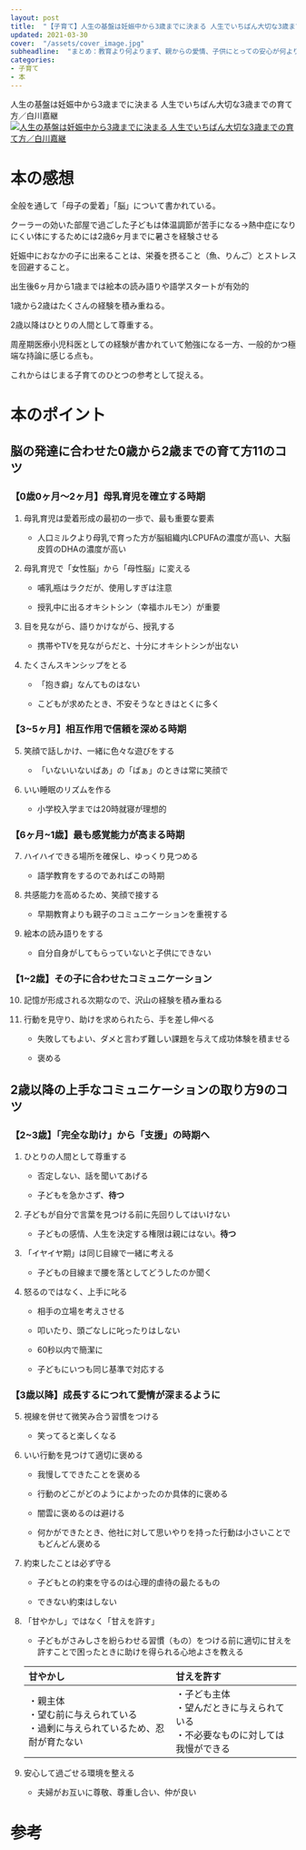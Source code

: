 ```yaml
---
layout: post
title:  "【子育て】人生の基盤は妊娠中から3歳までに決まる 人生でいちばん大切な3歳までの育て方"
updated: 2021-03-30
cover:  "/assets/cover_image.jpg"
subheadline:  "まとめ：教育より何よりまず、親からの愛情、子供にとっての安心が何より大切"
categories: 
- 子育て
- 本
---
```


人生の基盤は妊娠中から3歳までに決まる 人生でいちばん大切な3歳までの育て方／白川嘉継
[![人生の基盤は妊娠中から3歳までに決まる 人生でいちばん大切な3歳までの育て方／白川嘉継](https://images-na.ssl-images-amazon.com/images/I/51yJDOJugaL._SX344_BO1,204,203,200_.jpg)](https://hb.afl.rakuten.co.jp/ichiba/1f080676.3bc9372a.1f080677.0ab4bda0/?pc=https%3A%2F%2Fitem.rakuten.co.jp%2Fbook%2F12408779%2F&link_type=hybrid_url&ut=eyJwYWdlIjoiaXRlbSIsInR5cGUiOiJoeWJyaWRfdXJsIiwic2l6ZSI6IjEyOHgxMjgiLCJuYW0iOjEsIm5hbXAiOiJyaWdodCIsImNvbSI6MSwiY29tcCI6ImRvd24iLCJwcmljZSI6MCwiYm9yIjoxLCJjb2wiOjEsImJidG4iOjEsInByb2QiOjAsImFtcCI6ZmFsc2V9)

# 本の感想

全般を通して「母子の愛着」「脳」について書かれている。

クーラーの効いた部屋で過ごした子どもは体温調節が苦手になる→熱中症になりにくい体にするためには2歳6ヶ月までに暑さを経験させる

妊娠中におなかの子に出来ることは、栄養を摂ること（魚、りんご）とストレスを回避すること。

出生後6ヶ月から1歳までは絵本の読み語りや語学スタートが有効的

1歳から2歳はたくさんの経験を積み重ねる。

2歳以降はひとりの人間として尊重する。

周産期医療小児科医としての経験が書かれていて勉強になる一方、一般的かつ極端な持論に感じる点も。

これからはじまる子育てのひとつの参考として捉える。

# 本のポイント

## 脳の発達に合わせた0歳から2歳までの育て方11のコツ

### 【0歳0ヶ月～2ヶ月】母乳育児を確立する時期

1. 母乳育児は愛着形成の最初の一歩で、最も重要な要素

    * 人口ミルクより母乳で育った方が脳組織内LCPUFAの濃度が高い、大脳皮質のDHAの濃度が高い

2. 母乳育児で「女性脳」から「母性脳」に変える

    * 哺乳瓶はラクだが、使用しすぎは注意

    * 授乳中に出るオキシトシン（幸福ホルモン）が重要

3. 目を見ながら、語りかけながら、授乳する

    * 携帯やTVを見ながらだと、十分にオキシトシンが出ない

4. たくさんスキンシップをとる

    * 「抱き癖」なんてものはない

    * こどもが求めたとき、不安そうなときはとくに多く

### 【3~5ヶ月】相互作用で信頼を深める時期

5. 笑顔で話しかけ、一緒に色々な遊びをする

    * 「いないいないばあ」の「ばぁ」のときは常に笑顔で

6. いい睡眠のリズムを作る

    * 小学校入学までは20時就寝が理想的

### 【6ヶ月~1歳】最も感覚能力が高まる時期

7. ハイハイできる場所を確保し、ゆっくり見つめる

    * 語学教育をするのであればこの時期

8. 共感能力を高めるため、笑顔で接する

    * 早期教育よりも親子のコミュニケーションを重視する

9. 絵本の読み語りをする

    * 自分自身がしてもらっていないと子供にできない

### 【1~2歳】その子に合わせたコミュニケーション

10. 記憶が形成される次期なので、沢山の経験を積み重ねる

11. 行動を見守り、助けを求められたら、手を差し伸べる

    * 失敗してもよい、ダメと言わず難しい課題を与えて成功体験を積ませる

    * 褒める

## 2歳以降の上手なコミュニケーションの取り方9のコツ

### 【2~3歳】「完全な助け」から「支援」の時期へ

1. ひとりの人間として尊重する

    * 否定しない、話を聞いてあげる

    * 子どもを急かさず、**待つ**

2. 子どもが自分で言葉を見つける前に先回りしてはいけない

    * 子どもの感情、人生を決定する権限は親にはない。**待つ**

3. 「イヤイヤ期」は同じ目線で一緒に考える

    * 子どもの目線まで腰を落としてどうしたのか聞く

4. 怒るのではなく、上手に叱る

    * 相手の立場を考えさせる

    * 叩いたり、頭ごなしに叱ったりはしない

    * 60秒以内で簡潔に

    * 子どもにいつも同じ基準で対応する

### 【3歳以降】成長するにつれて愛情が深まるように

5. 視線を併せて微笑み合う習慣をつける

    * 笑ってると楽しくなる

6. いい行動を見つけて適切に褒める

    * 我慢してできたことを褒める

    * 行動のどこがどのようによかったのか具体的に褒める

    * 闇雲に褒めるのは避ける

    * 何かができたとき、他社に対して思いやりを持った行動は小さいことでもどんどん褒める

7. 約束したことは必ず守る

    * 子どもとの約束を守るのは心理的虐待の最たるもの

    * できない約束はしない

8. 「甘やかし」ではなく「甘えを許す」

    * 子どもがさみしさを紛らわせる習慣（もの）をつける前に適切に甘えを許すことで困ったときに助けを得られる心地よさを教える

    |甘やかし|甘えを許す|
    |:--|:--|
    |・親主体<br>・望む前に与えられている<br>・過剰に与えられているため、忍耐が育たない|・子ども主体<br>・望んだときに与えられている<br>・不必要なものに対しては我慢ができる|

9. 安心して過ごせる環境を整える

    * 夫婦がお互いに尊敬、尊重し合い、仲が良い

# 参考

